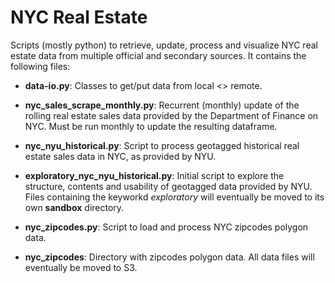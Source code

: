# NYC Real Estate

Scripts (mostly python) to retrieve, update, process and visualize NYC real estate data from multiple official and secondary sources. It contains the following files:

* __data-io.py__: Classes to get/put data from local <> remote.

* __nyc_sales_scrape_monthly.py__: Recurrent (monthly) update of the rolling real estate sales data provided by the Department of Finance on NYC. Must be run monthly to update the resulting dataframe.

* __nyc_nyu_historical.py__: Script to process geotagged historical real estate sales data in NYC, as provided by NYU.

* __exploratory_nyc_nyu_historical.py__: Initial script to explore the structure, contents and usability of geotagged data provided by NYU. Files containing the keyworkd _exploratory_ will eventually be moved to its own __sandbox__ directory.


* __nyc_zipcodes.py__: Script to load and process NYC zipcodes polygon data.

* __nyc_zipcodes__: Directory with zipcodes polygon data. All data files will eventually be moved to S3.
